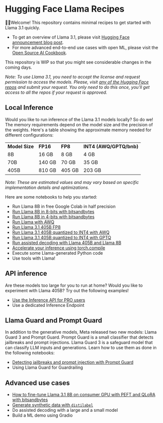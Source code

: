 # Hugging Face Llama Recipes

🤗🦙Welcome! This repository contains minimal recipes to get started with Llama 3.1 quickly. 

* To get an overview of Llama 3.1, please visit [Hugging Face announcement blog post](https://huggingface.co/blog/llama31).
* For more advanced end-to-end use cases with open ML, please visit the [Open Source AI Cookbook](https://huggingface.co/learn/cookbook/index).

This repository is WIP so that you might see considerable changes in the coming days.

_Note: To use Llama 3.1, you need to accept the license and request permission to access the models. Please, visit [any of the Hugging Face repos](https://huggingface.co/meta-llama/Meta-Llama-3.1-8B-Instruct) and submit your request. You only need to do this once, you'll get access to all the repos if your request is approved._

## Local Inference

Would you like to run inference of the Llama 3.1 models locally? So do we! The memory requirements depend on the model size and the precision of the weights. Here's a table showing the approximate memory needed for different configurations:

<table>
  <tr>
   <td><strong>Model Size</strong>
   </td>
   <td><strong>FP16</strong>
   </td>
   <td><strong>FP8</strong>
   </td>
   <td><strong>INT4 (AWQ/GPTQ/bnb)</strong>
   </td>
  </tr>
  <tr>
   <td>8B
   </td>
   <td>16 GB
   </td>
   <td>8 GB
   </td>
   <td>4 GB
   </td>
  </tr>
  <tr>
   <td>70B
   </td>
   <td>140 GB
   </td>
   <td>70 GB
   </td>
   <td>35 GB
   </td>
  </tr>
  <tr>
   <td>405B
   </td>
   <td>810 GB
   </td>
   <td>405 GB
   </td>
   <td>203 GB
   </td>
  </tr>
</table>

_Note: These are estimated values and may vary based on specific implementation details and optimizations._

Here are some notebooks to help you started:

* Run Llama 8B in free Google Colab in half precision
* [Run Llama 8B in 8-bits with bitsandbytes](./8bit_bnb.ipynb)
* [Run Llama 8B in 4-bits with bitsandbytes](./4bit_bnb.ipynb)
* [Run Llama with AWQ](./awq.ipynb)
* [Run Llama 3.1 405B FP8](./fp8-405B.ipynb)
* [Run Llama 3.1 405B quantized to INT4 with AWQ](./llama_405b_awq_generation.py)
* [Run Llama 3.1 405B quantized to INT4 with GPTQ](./llama_405b_gptq_generation.py)
* [Run assisted decoding with Llama 405B and Llama 8B](./assisted_decoding.py)
* [Accelerate your inference using torch.compile](./torch_compile.py)
* Execute some Llama-generated Python code
* Use tools with Llama!

## API inference

Are these models too large for you to run at home? Would you like to experiment with Llama 405B? Try out the following examples!

* [Use the Inference API for PRO users](./inference-api.ipynb)
* Use a dedicated Inference Endpoint

## Llama Guard and Prompt Guard

In addition to the generative models, Meta released two new models: Llama Guard 3 and Prompt Guard. Prompt Guard is a small classifier that detects jailbreaks and prompt injections. Llama Guard 3 is a safeguard model that can classify LLM inputs and generations. Learn how to use them as done in the following notebooks:

* [Detecting jailbreaks and prompt injection with Prompt Guard](./prompt_guard.ipynb)
* Using Llama Guard for Guardrailing

## Advanced use cases

* [How to fine-tune Llama 3.1 8B on consumer GPU with PEFT and QLoRA with bitsandbytes](./peft_finetuning.py)
* [Generate synthetic data with `distilabel`](./synthetic-data-with-llama.ipynb)
* Do assisted decoding with a large and a small model
* Build a ML demo using Gradio
